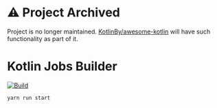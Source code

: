 # ⚠️ Project Archived

Project is no longer maintained. [KotlinBy/awesome-kotlin](https://github.com/KotlinBy/awesome-kotlin) will have such functionality as part of it.

# Kotlin Jobs Builder

[![Build](https://github.com/Heapy/kotlin_jobs/actions/workflows/build.yml/badge.svg)](https://github.com/Heapy/kotlin_jobs/actions/workflows/build.yml)

```bash
yarn run start
```
